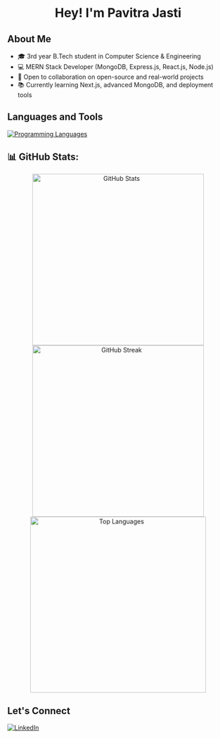 <h1 align="center">Hey! I'm Pavitra Jasti</h1>

## About Me
- 🎓 3rd year B.Tech student in Computer Science & Engineering  
- 💻 MERN Stack Developer (MongoDB, Express.js, React.js, Node.js)  
- 🤝 Open to collaboration on open-source and real-world projects  
- 📚 Currently learning Next.js, advanced MongoDB, and deployment tools

## Languages and Tools
<p align="left">
  <a href="https://skillicons.dev">
    <img src="https://skillicons.dev/icons?i=cpp,py,js,html,css,bootstrap,tailwind,react,mongodb,nodejs,express,git,github,postman,vscode,figma" alt="Programming Languages"/>
  </a>
  </p>
  
## 📊 GitHub Stats:
<div align="center">

  <img src="https://github-readme-stats.vercel.app/api?username=pavitra297&theme=dark&hide_border=false&include_all_commits=false&count_private=false" alt="GitHub Stats" width="390px" />

  <img src="https://nirzak-streak-stats.vercel.app/?user=pavitra297&theme=dark&hide_border=false" alt="GitHub Streak" width="390px" />

  <br/>

  <img src="https://github-readme-stats.vercel.app/api/top-langs/?username=pavitra297&theme=dark&hide_border=false&include_all_commits=false&count_private=false&layout=compact" alt="Top Languages" width="400px"/>

</div>


## Let's Connect

<p align="left">
  <a href="https://www.linkedin.com/in/pavitra-jasti-2684b5287/"><img src="https://img.shields.io/badge/LinkedIn-0077B5?style=for-the-badge&logo=linkedin&logoColor=white" alt="LinkedIn"/></a>
</p>


